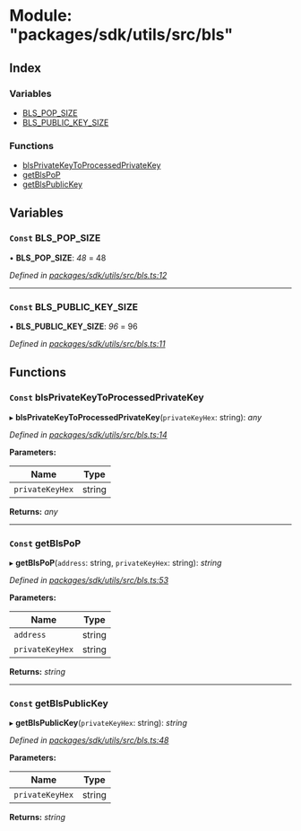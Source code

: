 # Module: "packages/sdk/utils/src/bls"

## Index

### Variables

* [BLS_POP_SIZE](_packages_sdk_utils_src_bls_.md#const-bls_pop_size)
* [BLS_PUBLIC_KEY_SIZE](_packages_sdk_utils_src_bls_.md#const-bls_public_key_size)

### Functions

* [blsPrivateKeyToProcessedPrivateKey](_packages_sdk_utils_src_bls_.md#const-blsprivatekeytoprocessedprivatekey)
* [getBlsPoP](_packages_sdk_utils_src_bls_.md#const-getblspop)
* [getBlsPublicKey](_packages_sdk_utils_src_bls_.md#const-getblspublickey)

## Variables

### `Const` BLS_POP_SIZE

• **BLS_POP_SIZE**: *48* = 48

*Defined in [packages/sdk/utils/src/bls.ts:12](https://github.com/spruceid/celo-monorepo/blob/master/packages/sdk/utils/src/bls.ts#L12)*

___

### `Const` BLS_PUBLIC_KEY_SIZE

• **BLS_PUBLIC_KEY_SIZE**: *96* = 96

*Defined in [packages/sdk/utils/src/bls.ts:11](https://github.com/spruceid/celo-monorepo/blob/master/packages/sdk/utils/src/bls.ts#L11)*

## Functions

### `Const` blsPrivateKeyToProcessedPrivateKey

▸ **blsPrivateKeyToProcessedPrivateKey**(`privateKeyHex`: string): *any*

*Defined in [packages/sdk/utils/src/bls.ts:14](https://github.com/spruceid/celo-monorepo/blob/master/packages/sdk/utils/src/bls.ts#L14)*

**Parameters:**

Name | Type |
------ | ------ |
`privateKeyHex` | string |

**Returns:** *any*

___

### `Const` getBlsPoP

▸ **getBlsPoP**(`address`: string, `privateKeyHex`: string): *string*

*Defined in [packages/sdk/utils/src/bls.ts:53](https://github.com/spruceid/celo-monorepo/blob/master/packages/sdk/utils/src/bls.ts#L53)*

**Parameters:**

Name | Type |
------ | ------ |
`address` | string |
`privateKeyHex` | string |

**Returns:** *string*

___

### `Const` getBlsPublicKey

▸ **getBlsPublicKey**(`privateKeyHex`: string): *string*

*Defined in [packages/sdk/utils/src/bls.ts:48](https://github.com/spruceid/celo-monorepo/blob/master/packages/sdk/utils/src/bls.ts#L48)*

**Parameters:**

Name | Type |
------ | ------ |
`privateKeyHex` | string |

**Returns:** *string*
